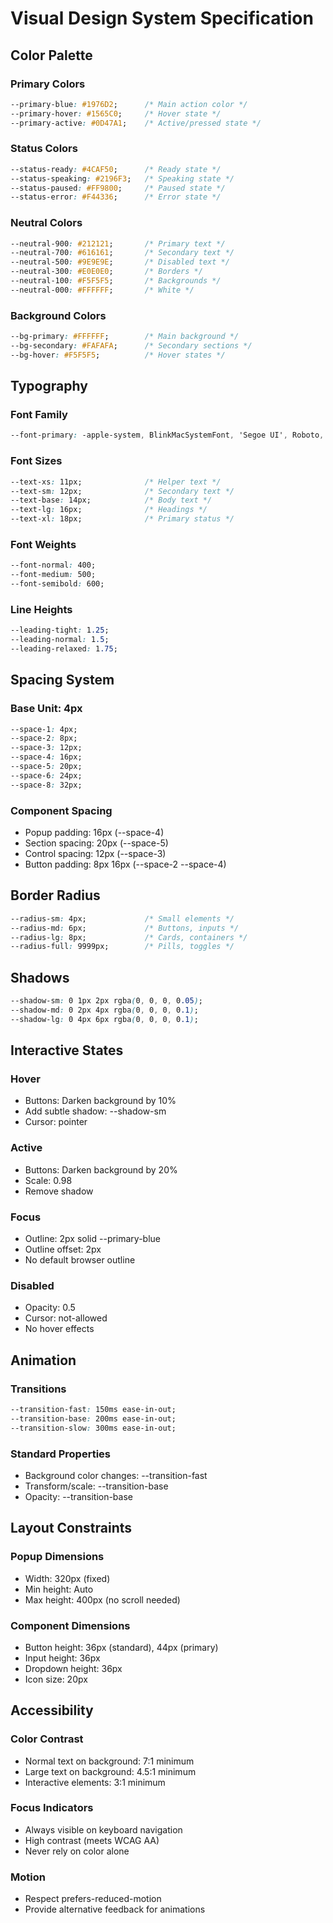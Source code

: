 # Visual Design System Specification

## Color Palette

### Primary Colors
```css
--primary-blue: #1976D2;      /* Main action color */
--primary-hover: #1565C0;     /* Hover state */
--primary-active: #0D47A1;    /* Active/pressed state */
```

### Status Colors
```css
--status-ready: #4CAF50;      /* Ready state */
--status-speaking: #2196F3;   /* Speaking state */
--status-paused: #FF9800;     /* Paused state */
--status-error: #F44336;      /* Error state */
```

### Neutral Colors
```css
--neutral-900: #212121;       /* Primary text */
--neutral-700: #616161;       /* Secondary text */
--neutral-500: #9E9E9E;       /* Disabled text */
--neutral-300: #E0E0E0;       /* Borders */
--neutral-100: #F5F5F5;       /* Backgrounds */
--neutral-000: #FFFFFF;       /* White */
```

### Background Colors
```css
--bg-primary: #FFFFFF;        /* Main background */
--bg-secondary: #FAFAFA;      /* Secondary sections */
--bg-hover: #F5F5F5;          /* Hover states */
```

## Typography

### Font Family
```css
--font-primary: -apple-system, BlinkMacSystemFont, 'Segoe UI', Roboto, sans-serif;
```

### Font Sizes
```css
--text-xs: 11px;              /* Helper text */
--text-sm: 12px;              /* Secondary text */
--text-base: 14px;            /* Body text */
--text-lg: 16px;              /* Headings */
--text-xl: 18px;              /* Primary status */
```

### Font Weights
```css
--font-normal: 400;
--font-medium: 500;
--font-semibold: 600;
```

### Line Heights
```css
--leading-tight: 1.25;
--leading-normal: 1.5;
--leading-relaxed: 1.75;
```

## Spacing System

### Base Unit: 4px
```css
--space-1: 4px;
--space-2: 8px;
--space-3: 12px;
--space-4: 16px;
--space-5: 20px;
--space-6: 24px;
--space-8: 32px;
```

### Component Spacing
- Popup padding: 16px (--space-4)
- Section spacing: 20px (--space-5)
- Control spacing: 12px (--space-3)
- Button padding: 8px 16px (--space-2 --space-4)

## Border Radius
```css
--radius-sm: 4px;             /* Small elements */
--radius-md: 6px;             /* Buttons, inputs */
--radius-lg: 8px;             /* Cards, containers */
--radius-full: 9999px;        /* Pills, toggles */
```

## Shadows
```css
--shadow-sm: 0 1px 2px rgba(0, 0, 0, 0.05);
--shadow-md: 0 2px 4px rgba(0, 0, 0, 0.1);
--shadow-lg: 0 4px 6px rgba(0, 0, 0, 0.1);
```

## Interactive States

### Hover
- Buttons: Darken background by 10%
- Add subtle shadow: --shadow-sm
- Cursor: pointer

### Active
- Buttons: Darken background by 20%
- Scale: 0.98
- Remove shadow

### Focus
- Outline: 2px solid --primary-blue
- Outline offset: 2px
- No default browser outline

### Disabled
- Opacity: 0.5
- Cursor: not-allowed
- No hover effects

## Animation

### Transitions
```css
--transition-fast: 150ms ease-in-out;
--transition-base: 200ms ease-in-out;
--transition-slow: 300ms ease-in-out;
```

### Standard Properties
- Background color changes: --transition-fast
- Transform/scale: --transition-base
- Opacity: --transition-base

## Layout Constraints

### Popup Dimensions
- Width: 320px (fixed)
- Min height: Auto
- Max height: 400px (no scroll needed)

### Component Dimensions
- Button height: 36px (standard), 44px (primary)
- Input height: 36px
- Dropdown height: 36px
- Icon size: 20px

## Accessibility

### Color Contrast
- Normal text on background: 7:1 minimum
- Large text on background: 4.5:1 minimum
- Interactive elements: 3:1 minimum

### Focus Indicators
- Always visible on keyboard navigation
- High contrast (meets WCAG AA)
- Never rely on color alone

### Motion
- Respect prefers-reduced-motion
- Provide alternative feedback for animations
